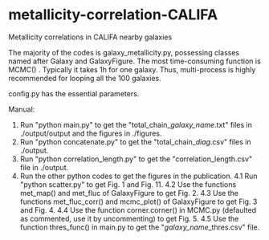 # metallicity-correlation-CALIFA
Metallicity correlations in CALIFA nearby galaxies

The majority of the codes is galaxy_metallicity.py, possessing classes named after Galaxy and GalaxyFigure. The most time-consuming function is MCMC()
. Typically it takes 1h for one galaxy. Thus, multi-process is highly recommended for looping all the 100 galaxies.

config.py has the essential parameters.

Manual:

1. Run "python main.py" to get the "total_chain_*galaxy_name*.txt" files in ./output/output and the figures in ./figures.
2. Run "python concatenate.py" to get the "total_chain_*diag*.csv" files in ./output.
3. Run "python correlation_length.py" to get the "correlation_length.csv" file in ./output.
4. Run the other python codes to get the figures in the publication.
  4.1 Run "python scatter.py" to get Fig. 1 and Fig. 11.
  4.2 Use the functions met_map() and met_fluc of GalaxyFigure to get Fig. 2.
  4.3 Use the functions met_fluc_corr() and mcmc_plot() of GalaxyFigure to get Fig. 3 and Fig. 4.
  4.4 Use the function corner.corner() in MCMC.py (defaulted as commented, use it by uncommenting) to get Fig. 5.
  4.5 Use the function thres_func() in main.py to get the "*galaxy_name*_thres.csv" file.
